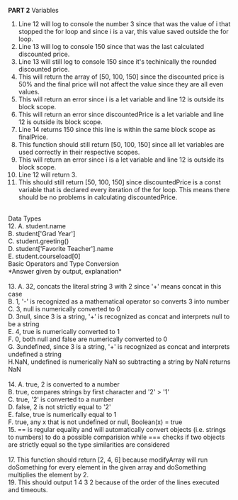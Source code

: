 **PART 2**
Variables
<br/>
1. Line 12 will log to console the number 3 since that was the value of i that stopped the for loop and since i is a var, this value saved outside the for loop.
2. Line 13 will log to console 150 since that was the last calculated discounted price.
3. Line 13 will still log to console 150 since it's techinically the rounded discounted price.
4. This will return the array of [50, 100, 150] since the discounted price is 50% and the final price will not affect the value since they are all even values.
5. This will return an error since i is a let variable and line 12 is outside its block scope.
6. This will return an error since discountedPrice is a let variable and line 12 is outside its block scope.
7. Line 14 returns 150 since this line is within the same block scope as finalPrice.
8. This function should still return [50, 100, 150] since all let variables are used correctly in their respective scopes.
9. This will return an error since i is a let variable and line 12 is outside its block scope.
10. Line 12 will return 3.
11. This should still return [50, 100, 150] since discountedPrice is a const variable that is declared every iteration of the for loop. This means there should be no problems in calculating discountedPrice.

<br/>
Data Types
<br/>
12. A. student.name <br/> B. student['Grad Year'] <br/> C. student.greeting() <br/> D. student['Favorite Teacher'].name <br/> E. student.courseload[0]

<br/>
Basic Operators and Type Conversion
<br/>
*Answer given by output, explanation* <br/>
<br/>
13. A. 32, concats the literal string 3 with 2 since '+' means concat in this case <br/>
 B. 1, '-' is recognized as a mathematical operator so converts 3 into number <br/>
 C. 3, null is numerically converted to 0 <br/>
 D. 3null, since 3 is a string, '+' is recognized as concat and interprets null to be a string <br/>
 E. 4, true is numerically converted to 1 <br/>
 F. 0, both null and false are numerically converted to 0 <br/>
 G. 3undefined, since 3 is a string,  '+' is recognized as concat and interprets undefined a string <br/>
 H.NaN, undefined is numerically NaN so subtracting a string by NaN returns NaN <br/>
<br/>
14. A. true, 2 is converted to a number <br/> 
B. true, compares strings by first character and '2' > '1' <br/>
C. true, '2' is converted to a number <br/>
D. false, 2 is not strictly equal to '2' <br/>
E. false, true is numerically equal to 1 <br/>
F. true, any x that is not undefined or null, Boolean(x) = true <br/>
15. == is regular equality and will automatically convert objects (i.e. strings to numbers) to do a possible comparision while === checks if two objects are strictly equal so the type similarities are considered <br/>
<br/>
17. This function should return [2, 4, 6] because modifyArray will run doSomething for every element in the given array and doSomething multiplies the element by 2.
<br/>
19. This should output 1 4 3 2 because of the order of the lines executed and timeouts.
